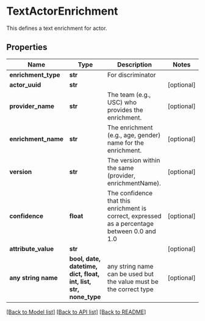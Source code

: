 # TextActorEnrichment

This defines a text enrichment for actor.

## Properties
Name | Type | Description | Notes
------------ | ------------- | ------------- | -------------
**enrichment_type** | **str** | For discriminator | 
**actor_uuid** | **str** |  | [optional] 
**provider_name** | **str** | The team (e.g., USC) who provides the enrichment. | [optional] 
**enrichment_name** | **str** | The enrichment (e.g., age, gender) name for the enrichment. | [optional] 
**version** | **str** | The version within the same (provider, enrichmentName). | [optional] 
**confidence** | **float** | The confidence that this enrichment is correct, expressed as a percentage between 0.0 and 1.0 | [optional] 
**attribute_value** | **str** |  | [optional] 
**any string name** | **bool, date, datetime, dict, float, int, list, str, none_type** | any string name can be used but the value must be the correct type | [optional]

[[Back to Model list]](../README.md#documentation-for-models) [[Back to API list]](../README.md#documentation-for-api-endpoints) [[Back to README]](../README.md)


